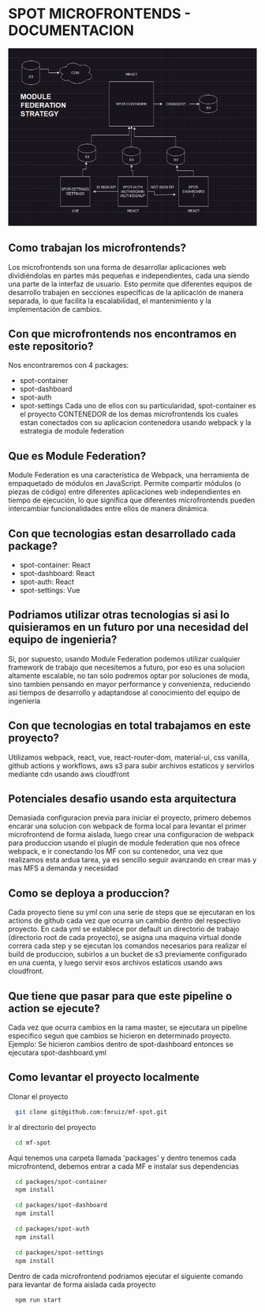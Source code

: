 # SPOT MICROFRONTENDS - DOCUMENTACION

![mf](draw.png)

## Como trabajan los microfrontends?
Los microfrontends son una forma de desarrollar aplicaciones web dividiéndolas en partes más pequeñas e independientes, cada una siendo una parte de la interfaz de usuario. Esto permite que diferentes equipos de desarrollo trabajen en secciones específicas de la aplicación de manera separada, lo que facilita la escalabilidad, el mantenimiento y la implementación de cambios.

## Con que microfrontends nos encontramos en este repositorio?
Nos encontraremos con 4 packages:
- spot-container
- spot-dashboard
- spot-auth
- spot-settings
Cada uno de ellos con su particularidad, spot-container es el proyecto CONTENEDOR de los demas microfrontends los cuales estan conectados con su aplicacion contenedora usando webpack y la estrategia de module federation

## Que es Module Federation?
Module Federation es una característica de Webpack, una herramienta de empaquetado de módulos en JavaScript. Permite compartir módulos (o piezas de código) entre diferentes aplicaciones web independientes en tiempo de ejecución, lo que significa que diferentes microfrontends pueden intercambiar funcionalidades entre ellos de manera dinámica.

## Con que tecnologias estan desarrollado cada package?
- spot-container: React
- spot-dashboard: React
- spot-auth: React
- spot-settings: Vue

## Podriamos utilizar otras tecnologias si asi lo quisieramos en un futuro por una necesidad del equipo de ingenieria?
Si, por supuesto, usando Module Federation podemos utilizar cualquier framework de trabajo que necesitemos a futuro, por eso es una solucion altamente escalable, no tan solo podremos optar por soluciones de moda, sino tambien pensando en mayor performance y convenienza, reduciendo asi tiempos de desarrollo y adaptandose al conocimiento del equipo de ingenieria

## Con que tecnologias en total trabajamos en este proyecto?
Utilizamos webpack, react, vue, react-router-dom, material-ui, css vanilla, github actions y workflows, aws s3 para subir archivos estaticos y servirlos mediante cdn usando aws cloudfront

## Potenciales desafio usando esta arquitectura
Demasiada configuracion previa para iniciar el proyecto, primero debemos encarar una solucion con webpack de forma local para levantar el primer microfrontend de forma aislada, luego crear una configuracion de webpack para produccion usando el plugin de module federation que nos ofrece webpack, e ir conectando los MF con su contenedor, una vez que realizamos esta ardua tarea, ya es sencillo seguir avanzando en crear mas y mas MFS a demanda y necesidad

## Como se deploya a produccion?
Cada proyecto tiene su yml con una serie de steps que se ejecutaran en los actions de github cada vez que ocurra un cambio dentro del respectivo proyecto.
En cada yml se establece por default un directorio de trabajo (directorio root de cada proyecto), se asigna una maquina virtual donde correra cada step y se ejecutan los comandos necesarios para realizar el build de produccion, subirlos a un bucket de s3 previamente configurado en una cuenta, y luego servir esos archivos estaticos usando aws cloudfront.

## Que tiene que pasar para que este pipeline o action se ejecute?
Cada vez que ocurra cambios en la rama master, se ejecutara un pipeline especifico segun que cambios se hicieron en determinado proyecto.
Ejemplo: 
    Se hicieron cambios dentro de spot-dashboard entonces se ejecutara spot-dashboard.yml

## Como levantar el proyecto localmente

Clonar el proyecto

```bash
  git clone git@github.com:fmruiz/mf-spot.git
```

Ir al directorio del proyecto

```bash
  cd mf-spot
```

Aqui tenemos una carpeta llamada 'packages' y dentro tenemos cada microfrontend, debemos entrar a cada MF e instalar sus dependencias

```bash
  cd packages/spot-container
  npm install
```
```bash
  cd packages/spot-dashboard
  npm install
```
```bash
  cd packages/spot-auth
  npm install
```
```bash
  cd packages/spot-settings
  npm install
```

Dentro de cada microfrontend podriamos ejecutar el siguiente comando para levantar de forma aislada cada proyecto

```bash
  npm run start
```